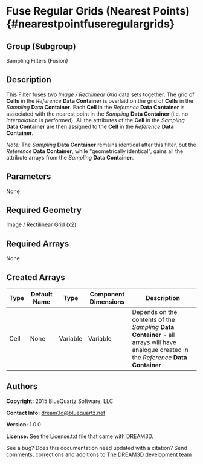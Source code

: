 Fuse Regular Grids (Nearest Points) {#nearestpointfuseregulargrids}
=============

## Group (Subgroup) ##
Sampling Filters (Fusion)

## Description ##
This Filter fuses two *Image / Rectilinear Grid* data sets together. The grid of **Cells** in the *Reference* **Data Container** is overlaid on the grid of **Cells** in the *Sampling* **Data Container**.  Each **Cell** in the *Reference* **Data Container** is associated with the nearest point in the *Sampling* **Data Container** (i.e. no *interpolation* is performed).  All the attributes of the **Cell** in the *Sampling* **Data Container** are then assigned to the **Cell** in the *Reference* **Data Container**.

*Note:* The *Sampling* **Data Container** remains identical after this filter, but the *Reference* **Data Container**, while "geometrically identical", gains all the attribute arrays from the *Sampling* **Data Container**.

## Parameters ##
None

## Required Geometry ##
Image / Rectilinear Grid (x2)

## Required Arrays ##
None

## Created Arrays ##
| Type | Default Name | Type | Component Dimensions | Description |
|------|--------------|-------------|---------|-----|
| Cell | None | Variable | Variable | Depends on the contents of the *Sampling* **Data Container** - all arrays will have analogue created in the *Reference* **Data Container** |

## Authors ##
**Copyright:** 2015 BlueQuartz Software, LLC

**Contact Info:** dream3d@bluequartz.net

**Version:** 1.0.0

**License:**  See the License.txt file that came with DREAM3D.




See a bug? Does this documentation need updated with a citation? Send comments, corrections and additions to [The DREAM3D development team](mailto:dream3d@bluequartz.net?subject=Documentation%20Correction)

